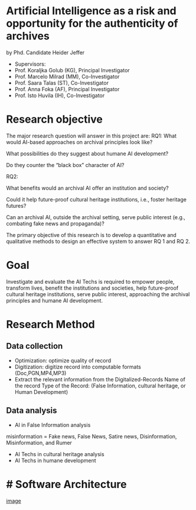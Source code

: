 # Artificial Intelligence as a risk and opportunity for the authenticity of archives
by Phd. Candidate Heider Jeffer
- Supervisors:
- Prof. Koraljka Golub (KG), Principal Investigator
- Prof. Marcelo Milrad (MM), Co-Investigator
- Prof. Saara Talas (ST), Co-Investigator
- Prof. Anna Foka (AF), Principal Investigator
- Prof. Isto Huvila (IH), Co-Investigator

# Research objective 
The major research question will answer in this project are:
RQ1:
What would AI-based approaches on archival principles look like? 

What possibilities do they suggest about humane AI development? 

Do they counter the “black box” character of AI?

RQ2:

What benefits would an archival AI offer an institution and society? 

Could it help future-proof cultural heritage institutions, i.e., foster heritage futures? 

Can an archival AI, outside the archival setting, serve public interest (e.g., combating fake news and propaganda)?

The primary objective of this research is to develop a quantitative and qualitative methods to design an effective system to answer RQ 1 and RQ 2.

# Goal
Investigate and evaluate the AI Techs is required to empower people, transform lives, benefit the institutions and societies, help future-proof cultural heritage institutions, serve public interest, approaching the archival principles and humane AI development.



# Research Method

## Data collection
- Optimization: optimize quality of record
- Digitization: digitize record into computable formats (Doc,PGN,MP4,MP3)
- Extract the relevant information from the Digitalized-Records
Name of the record
Type of the Record: (False Information, cultural heritage, or Human Development)
## Data analysis
- AI in False Information analysis

misinformation = Fake news, False News, Satire news, Disinformation, Misinformation, and Rumer

- AI Techs in cultural heritage analysis
- AI Techs in humane development




# # Software Architecture

[image]([https://github.com/HeiderJeffer/Ph.D-position-at-Linnaeus-University/assets/23063237/849cf3c2-cd56-4e7f-83fb-fd696a05377c](https://github.com/HeiderJeffer/Ph.D-position-at-Linnaeus-University/blob/main/image/1.PNG))















